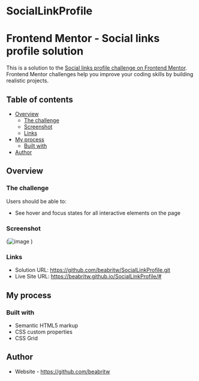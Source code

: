 # SocialLinkProfile

# Frontend Mentor - Social links profile solution

This is a solution to the [Social links profile challenge on Frontend Mentor](https://www.frontendmentor.io/challenges/social-links-profile-UG32l9m6dQ). Frontend Mentor challenges help you improve your coding skills by building realistic projects. 

## Table of contents

- [Overview](#overview)
  - [The challenge](#the-challenge)
  - [Screenshot](#screenshot)
  - [Links](#links)
- [My process](#my-process)
  - [Built with](#built-with)
- [Author](#author)



## Overview

### The challenge

Users should be able to:

- See hover and focus states for all interactive elements on the page



### Screenshot

(![image](https://github.com/beabritw/SocialLinkProfile/assets/130067439/282614ba-b3b3-4e95-879d-390c26a98dd2)
)



### Links

- Solution URL: https://github.com/beabritw/SocialLinkProfile.git
- Live Site URL: https://beabritw.github.io/SocialLinkProfile/#



## My process

### Built with

- Semantic HTML5 markup
- CSS custom properties
- CSS Grid



## Author

- Website - https://github.com/beabritw


